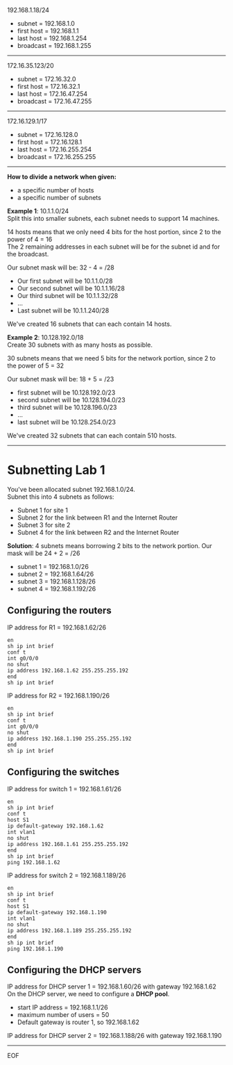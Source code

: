 192.168.1.18/24
- subnet = 192.168.1.0
- first host = 192.168.1.1
- last host = 192.168.1.254
- broadcast = 192.168.1.255

---

172.16.35.123/20
- subnet = 172.16.32.0
- first host = 172.16.32.1
- last host = 172.16.47.254
- broadcast = 172.16.47.255

---

172.16.129.1/17
- subnet = 172.16.128.0
- first host = 172.16.128.1
- last host = 172.16.255.254
- broadcast = 172.16.255.255

---

**How to divide a network when given:**
- a specific number of hosts
- a specific number of subnets

**Example 1**: 10.1.1.0/24  
Split this into smaller subnets, each subnet needs to support 14 machines. 

14 hosts means that we only need 4 bits for the host portion, since 2 to the power of 4 = 16  
The 2 remaining addresses in each subnet will be for the subnet id and for the broadcast.

Our subnet mask will be: 32 - 4 = /28  
- Our first subnet will be 10.1.1.0/28
- Our second subnet will be 10.1.1.16/28
- Our third subnet will be 10.1.1.32/28
- ...
- Last subnet will be 10.1.1.240/28
  
We've created 16 subnets that can each contain 14 hosts.  

**Example 2**: 10.128.192.0/18  
Create 30 subnets with as many hosts as possible.  

30 subnets means that we need 5 bits for the network portion, since 2 to the power of 5 = 32  

Our subnet mask will be: 18 + 5 = /23
- first subnet will be 10.128.192.0/23
- second subnet will be 10.128.194.0/23
- third subnet will be 10.128.196.0/23
- ...
- last subnet will be 10.128.254.0/23

We've created 32 subnets that can each contain 510 hosts.

---

# Subnetting Lab 1

You've been allocated subnet 192.168.1.0/24.  
Subnet this into 4 subnets as follows:
- Subnet 1 for site 1
- Subnet 2 for the link between R1 and the Internet Router
- Subnet 3 for site 2
- Subnet 4 for the link between R2 and the Internet Router

**Solution**:
4 subnets means borrowing 2 bits to the network portion.
Our mask will be 24 + 2 = /26
- subnet 1 = 192.168.1.0/26
- subnet 2 = 192.168.1.64/26
- subnet 3 = 192.168.1.128/26
- subnet 4 = 192.168.1.192/26

## Configuring the routers

IP address for R1 = 192.168.1.62/26  
```
en
sh ip int brief
conf t
int g0/0/0
no shut
ip address 192.168.1.62 255.255.255.192
end
sh ip int brief
```

IP address for R2 = 192.168.1.190/26  
```
en
sh ip int brief
conf t
int g0/0/0
no shut
ip address 192.168.1.190 255.255.255.192
end
sh ip int brief
```

## Configuring the switches 

IP address for switch 1 = 192.168.1.61/26  
```
en
sh ip int brief
conf t
host S1
ip default-gateway 192.168.1.62
int vlan1
no shut
ip address 192.168.1.61 255.255.255.192
end
sh ip int brief
ping 192.168.1.62
```

IP address for switch 2 = 192.168.1.189/26  
```
en
sh ip int brief
conf t
host S1
ip default-gateway 192.168.1.190
int vlan1
no shut
ip address 192.168.1.189 255.255.255.192
end
sh ip int brief
ping 192.168.1.190
```
## Configuring the DHCP servers

IP address for DHCP server 1 = 192.168.1.60/26 with gateway 192.168.1.62  
On the DHCP server, we need to configure a **DHCP pool**.  
- start IP address = 192.168.1.1/26
- maximum number of users = 50
- Default gateway is router 1, so 192.168.1.62

IP address for DHCP server 2 = 192.168.1.188/26 with gateway 192.168.1.190



---
EOF
